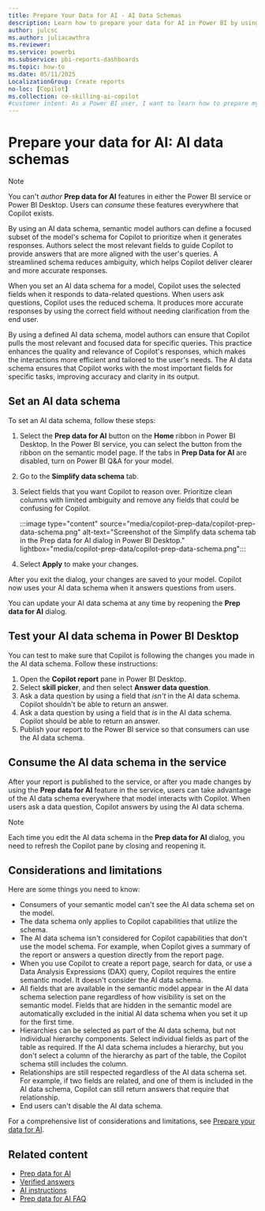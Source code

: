 ```yaml
---
title: Prepare Your Data for AI - AI Data Schemas
description: Learn how to prepare your data for AI in Power BI by using an AI data schema.
author: julcsc
ms.author: juliacawthra
ms.reviewer: 
ms.service: powerbi
ms.subservice: pbi-reports-dashboards
ms.topic: how-to
ms.date: 05/11/2025
LocalizationGroup: Create reports
no-loc: [Copilot]
ms.collection: ce-skilling-ai-copilot
#customer intent: As a Power BI user, I want to learn how to prepare my data for AI by using features like AI data schemas to optimize Copilot's performance, ensure accurate and verified answers, and enhance AI-driven insights and user interactions.
---
```


# Prepare your data for AI: AI data schemas

> [!NOTE]
> You can't *author* **Prep data for AI** features in either the Power BI service or Power BI Desktop. Users can *consume* these features everywhere that Copilot exists.

By using an AI data schema, semantic model authors can define a focused subset of the model's schema for Copilot to prioritize when it generates responses. Authors select the most relevant fields to guide Copilot to provide answers that are more aligned with the user's queries. A streamlined schema reduces ambiguity, which helps Copilot deliver clearer and more accurate responses.

When you set an AI data schema for a model, Copilot uses the selected fields when it responds to data-related questions. When users ask questions, Copilot uses the reduced schema. It produces more accurate responses by using the correct field without needing clarification from the end user.

By using a defined AI data schema, model authors can ensure that Copilot pulls the most relevant and focused data for specific queries. This practice enhances the quality and relevance of Copilot's responses, which makes the interactions more efficient and tailored to the user's needs. The AI data schema ensures that Copilot works with the most important fields for specific tasks, improving accuracy and clarity in its output.

## Set an AI data schema

To set an AI data schema, follow these steps:

1. Select the **Prep data for AI** button on the **Home** ribbon in Power BI Desktop. In the Power BI service, you can select the button from the ribbon on the semantic model page. If the tabs in **Prep Data for AI** are disabled, turn on Power BI Q&A for your model.

1. Go to the **Simplify data schema** tab.
1. Select fields that you want Copilot to reason over. Prioritize clean columns with limited ambiguity and remove any fields that could be confusing for Copilot.

   :::image type="content" source="media/copilot-prep-data/copilot-prep-data-schema.png" alt-text="Screenshot of the Simplify data schema tab in the Prep data for AI dialog in Power BI Desktop." lightbox="media/copilot-prep-data/copilot-prep-data-schema.png":::

1. Select **Apply** to make your changes.

After you exit the dialog, your changes are saved to your model. Copilot now uses your AI data schema when it answers questions from users.  

You can update your AI data schema at any time by reopening the **Prep data for AI** dialog.

## Test your AI data schema in Power BI Desktop

You can test to make sure that Copilot is following the changes you made in the AI data schema. Follow these instructions:

1. Open the **Copilot report** pane in Power BI Desktop.
1. Select **skill picker**, and then select **Answer data question**.
1. Ask a data question by using a field that *isn't* in the AI data schema. Copilot shouldn't be able to return an answer.
1. Ask a data question by using a field that *is* in the AI data schema. Copilot should be able to return an answer.
1. Publish your report to the Power BI service so that consumers can use the AI data schema.

## Consume the AI data schema in the service

After your report is published to the service, or after you made changes by using the **Prep data for AI** feature in the service, users can take advantage of the AI data schema everywhere that model interacts with Copilot. When users ask a data question, Copilot answers by using the AI data schema.

> [!NOTE]
> Each time you edit the AI data schema in the **Prep data for AI** dialog, you need to refresh the Copilot pane by closing and reopening it.

## Considerations and limitations

Here are some things you need to know:

- Consumers of your semantic model can't see the AI data schema set on the model.
- The data schema only applies to Copilot capabilities that utilize the schema.
- The AI data schema isn't considered for Copilot capabilities that don't use the model schema. For example, when Copilot gives a summary of the report or answers a question directly from the report page.
- When you use Copilot to create a report page, search for data, or use a Data Analysis Expressions (DAX) query, Copilot requires the entire semantic model. It doesn't consider the AI data schema.
- All fields that are available in the semantic model appear in the AI data schema selection pane regardless of how visibility is set on the semantic model. Fields that are hidden in the semantic model are automatically excluded in the initial AI data schema when you set it up for the first time.
- Hierarchies can be selected as part of the AI data schema, but not individual hierarchy components. Select individual fields as part of the table as required. If the AI data schema includes a hierarchy, but you don't select a column of the hierarchy as part of the table, the Copilot schema still includes the column.
- Relationships are still respected regardless of the AI data schema set. For example, if two fields are related, and one of them is included in the AI data schema, Copilot can still return answers that require that relationship.
- End users can't disable the AI data schema.

For a comprehensive list of considerations and limitations, see [Prepare your data for AI](copilot-prepare-data-ai.md#considerations-and-limitations).

## Related content

- [Prep data for AI](copilot-prepare-data-ai.md)
- [Verified answers](copilot-prepare-data-ai-verified-answers.md)
- [AI instructions](copilot-prepare-data-ai-instructions.md)
- [Prep data for AI FAQ](copilot-prepare-data-ai-faq.yml)

